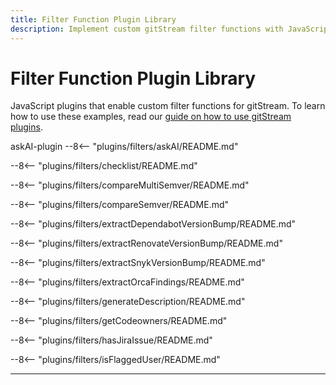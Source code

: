 ```yaml
---
title: Filter Function Plugin Library
description: Implement custom gitStream filter functions with JavaScript.
---
```

# Filter Function Plugin Library

JavaScript plugins that enable custom filter functions for gitStream. To learn how to use these examples, read our [guide on how to use gitStream plugins](/plugins).

 askAI-plugin
--8<-- "plugins/filters/askAI/README.md"

--8<-- "plugins/filters/checklist/README.md"

--8<-- "plugins/filters/compareMultiSemver/README.md"

--8<-- "plugins/filters/compareSemver/README.md"

--8<-- "plugins/filters/extractDependabotVersionBump/README.md"

--8<-- "plugins/filters/extractRenovateVersionBump/README.md"

--8<-- "plugins/filters/extractSnykVersionBump/README.md"

--8<-- "plugins/filters/extractOrcaFindings/README.md"

--8<-- "plugins/filters/generateDescription/README.md"

--8<-- "plugins/filters/getCodeowners/README.md"

--8<-- "plugins/filters/hasJiraIssue/README.md"

--8<-- "plugins/filters/isFlaggedUser/README.md"

---
